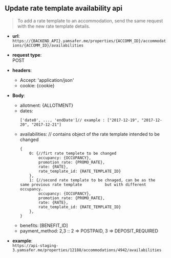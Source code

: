 
## Update rate template availability api 
> To add a rate template to an accommodation, send the same request with the new rate template details. 

* **url**:  
`https://{BACKEND_API}.yamsafer.me/properties/{ACCOMM_ID}/accommodations/{ACCOMM_ID}/availabilities`  

* **request type**:  
POST  

* **headers**:
    - Accept: 'application/json'
    - cookie: {cookie}  

* **Body**:
    - allotment: {ALLOTMENT}
    - dates:  
        ```
        ['date0', ..., 'endDate']// example : ["2017-12-19", "2017-12-20", "2017-12-21"]
        ```
    - availabilities: // contains object of the rate template intended to be changed
        ```
        {
            0: {//firt rate templete to be changed
                occupancy: {OCCUPANCY},
                promotion_rate: {PROMO_RATE},
                rate: {RATE},
                rate_template_id: {RATE_TEMPLATE_ID}
            },
            1: {//second rate template to be chnaged, can be as the same previous rate template          but with different occupancy.
                occupancy: {OCCUPANCY},
                promotion_rate: {PROMO_RATE},
                rate: {RATE},
                rate_template_id: {RATE_TEMPLATE_ID}
            },
        }
        ```
    - benefits: [BENEFIT_ID]
    - payment_method: 2,3 :: 2 => POSTPAID, 3 => DEPOSIT_REQUIRED  
    
* **example**:  
`https://api-staging-3.yamsafer.me/properties/12188/accommodations/4942/availabilities`  
